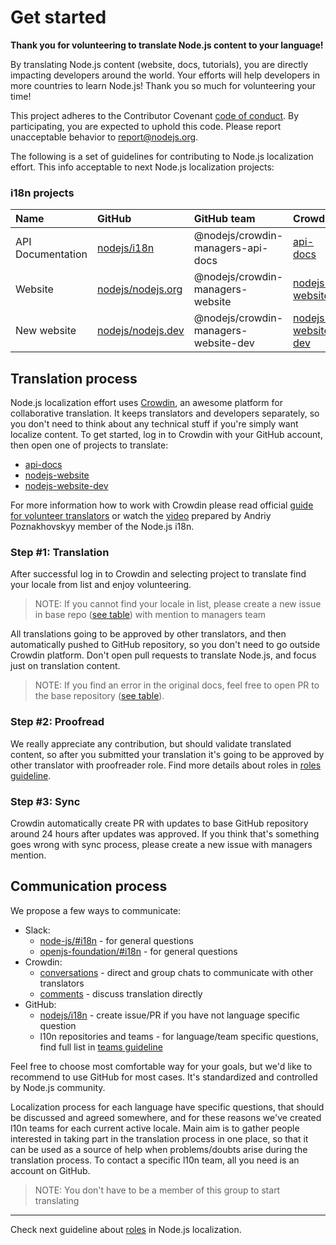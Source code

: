 # Get started

**Thank you for volunteering to translate Node.js content to your language!**

By translating Node.js content (website, docs, tutorials), you are directly impacting developers around the world. Your efforts will help developers in more countries to learn Node.js! Thank you so much for volunteering your time!

This project adheres to the Contributor Covenant [code of conduct](https://github.com/nodejs/admin/blob/master/CODE_OF_CONDUCT.md). By participating, you are expected to uphold this code. Please report unacceptable behavior to report@nodejs.org.

The following is a set of guidelines for contributing to Node.js localization effort. This info acceptable to next Node.js localization projects:

### i18n projects

| Name              | GitHub                                                    | GitHub team                          | Crowdin                                                              | URL                                                                         |
| :---------------- | :-------------------------------------------------------- | :----------------------------------- | :------------------------------------------------------------------- | :-------------------------------------------------------------------------- |
| API Documentation | [nodejs/i18n](https://github.com/nodejs/i18n)             | @nodejs/crowdin-managers-api-docs    | [api-docs](https://crowdin.com/project/nodejs)                       | [nodejs.org/docs/latest/api](https://nodejs.org/docs/latest/api/index.html) |
| Website           | [nodejs/nodejs.org](https://github.com/nodejs/nodejs.org) | @nodejs/crowdin-managers-website     | [nodejs-website](https://crowdin.com/project/nodejs-website)         | [nodejs.org](https://nodejs.org)                                            |
| New website       | [nodejs/nodejs.dev](https://github.com/nodejs/nodejs.dev) | @nodejs/crowdin-managers-website-dev | [nodejs-website-dev](https://crowdin.com/project/nodejs-website-dev) | [nodejs.dev](https://nodejs.dev)                                            |

## Translation process

Node.js localization effort uses [Crowdin](https://crowdin.com/), an awesome platform for collaborative translation. It keeps translators and developers separately, so you don't need to think about any technical stuff if you're simply want localize content. To get started, log in to Crowdin with your GitHub account, then open one of projects to translate:

- [api-docs](https://crowdin.com/project/nodejs)
- [nodejs-website](https://crowdin.com/project/nodejs-website)
- [nodejs-website-dev](https://crowdin.com/project/nodejs-website-dev)

For more information how to work with Crowdin please read official [guide for volunteer translators](https://support.crowdin.com/for-volunteer-translators/) or watch the [video](https://www.youtube.com/watch?v=bxdC7MfrO7A) prepared by Andriy Poznakhovskyy member of the Node.js i18n.

### Step #1: Translation

After successful log in to Crowdin and selecting project to translate find your locale from list and enjoy volunteering.

> NOTE: If you cannot find your locale in list, please create a new issue in base repo ([see table](/#i18n-projects)) with mention to managers team

All translations going to be approved by other translators, and then automatically pushed to GitHub repository, so you don't need to go outside Crowdin platform. Don't open pull requests to translate Node.js, and focus just on translation content.

> NOTE: If you find an error in the original docs, feel free to open PR to the base repository ([see table](/#i18n-projects)).

### Step #2: Proofread

We really appreciate any contribution, but should validate translated content, so after you submitted your translation it's going to be approved by other translator with proofreader role. Find more details about roles in [roles guideline](https://github.com/nodejs/i18n/blob/master/guides/ROLES.md).

### Step #3: Sync

Crowdin automatically create PR with updates to base GitHub repository around 24 hours after updates was approved. If you think that's something goes wrong with sync process, please create a new issue with managers mention.

## Communication process

We propose a few ways to communicate:

- Slack:
  - [node-js/#i18n](https://node-js.slack.com/archives/C8S7FCNR1) - for general questions
  - [openjs-foundation/#i18n](https://openjs-foundation.slack.com/archives/CUH8WBHBL) - for general questions
- Crowdin:
  - [conversations](https://support.crowdin.com/conversations/) - direct and group chats to communicate with other translators
  - [comments](https://support.crowdin.com/online-editor/#communicating-with-other-project-members) - discuss translation directly
- GitHub:
  - [nodejs/i18n](https://github.com/nodejs/i18n) - create issue/PR if you have not language specific question
  - l10n repositories and teams - for language/team specific questions, find full list in [teams guideline](https://github.com/nodejs/i18n/blob/master/TEAMS.md)

Feel free to choose most comfortable way for your goals, but we'd like to recommend to use GitHub for most cases. It's standardized and controlled by Node.js community.

Localization process for each language have specific questions, that should be discussed and agreed somewhere, and for these reasons we've created l10n teams for each current active locale. Main aim is to gather people interested in taking part in the translation process in one place, so that it can be used as a source of help when problems/doubts arise during the translation process. To contact a specific l10n team, all you need is an account on GitHub.

> NOTE: You don't have to be a member of this group to start translating

---

Check next guideline about [roles](https://github.com/nodejs/i18n/blob/master/guides/ROLES.md) in Node.js localization.